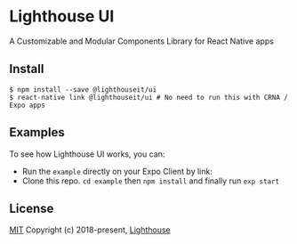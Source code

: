 # Lighthouse UI
A Customizable and Modular Components Library for React Native apps

## Install

```
$ npm install --save @lighthouseit/ui
$ react-native link @lighthouseit/ui # No need to run this with CRNA / Expo apps
```

## Examples

To see how Lighthouse UI works, you can:

- Run the `example` directly on your Expo Client by link:
- Clone this repo. `cd example` then `npm install` and finally run `exp start`


## License

[MIT](https://github.com/LighthouseIT/ui/blob/master/LICENSE)
Copyright (c) 2018-present, [Lighthouse](http://lighthouseit.com.br)

